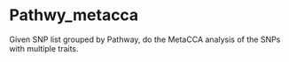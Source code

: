 # Pathwy_metacca
Given SNP list grouped by Pathway, do the MetaCCA analysis of the SNPs with multiple traits.
